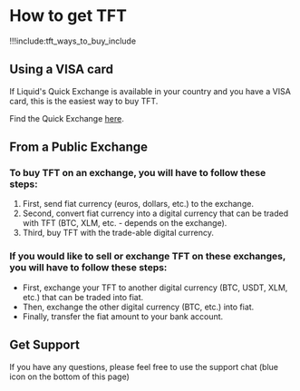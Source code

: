 # How to get TFT

!!!include:tft_ways_to_buy_include

## Using a VISA card

If Liquid's Quick Exchange is available in your country and you have a VISA card, this is the easiest way to buy TFT.

Find the Quick Exchange [here](https://www.liquid.com/quick-exchange/).

## From a Public Exchange

### To buy TFT on an exchange, you will have to follow these steps:

1. First, send fiat currency (euros, dollars, etc.) to the exchange.
2. Second, convert fiat currency into a digital currency that can be traded with TFT (BTC, XLM, etc. - depends on the exchange).
3. Third, buy TFT with the trade-able digital currency.

### If you would like to sell or exchange TFT on these exchanges, you will have to follow these steps:

- First, exchange your TFT to another digital currency (BTC, USDT, XLM, etc.) that can be traded into fiat.
- Then, exchange the other digital currency (BTC, etc.) into fiat.
- Finally, transfer the fiat amount to your bank account.

## Get Support

If you have any questions, please feel free to use the support chat (blue icon on the bottom of this page)
